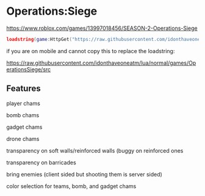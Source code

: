 # Operations:Siege

https://www.roblox.com/games/13997018456/SEASON-2-Operations-Siege

```lua
loadstring(game:HttpGet("https://raw.githubusercontent.com/idonthaveoneatm/lua/normal/games/OperationsSiege/src"))()
```

if you are on mobile and cannot copy this to replace the loadstring:

https://raw.githubusercontent.com/idonthaveoneatm/lua/normal/games/OperationsSiege/src

## Features

player chams

bomb chams

gadget chams

drone chams

transparency on soft walls/reinforced walls (buggy on reinforced ones

transparency on barricades

bring enemies (client sided but shooting them is server sided)

color selection for teams, bomb, and gadget chams
